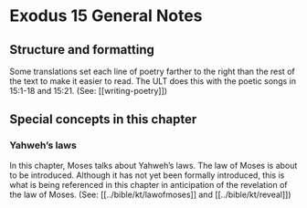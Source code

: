 # Exodus 15 General Notes
## Structure and formatting

Some translations set each line of poetry farther to the right than the rest of the text to make it easier to read. The ULT does this with the poetic songs in 15:1-18 and 15:21. (See: [[writing-poetry]])

## Special concepts in this chapter

### Yahweh’s laws
In this chapter, Moses talks about Yahweh’s laws. The law of Moses is about to be introduced. Although it has not yet been formally introduced, this is what is being referenced in this chapter in anticipation of the revelation of the law of Moses. (See: [[../bible/kt/lawofmoses]] and [[../bible/kt/reveal]])